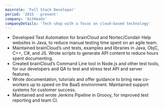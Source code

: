 ```yaml
---
mainrole: 'Full Stack Developer'
period: '2015 - present'
company: 'bitHeads'
companyDetails: 'Tech shop with a focus on cloud-based technology'
---
```


- Developed Test Automation for brainCloud and Nortec/Condair Help websites in Java, to reduce manual testing time spent on an agile team.
- Maintained brainCloud’s unit tests, examples and libraries in Java, ObjC, C++, C#, and JS. Wrote scripts to generate API content to reduce hours spent documenting.
- Created brainCloud’s Command Line tool in Node.js and other test tools, for our developers and QA to test and stress test API and server features.
- Wrote documentation, tutorials and offer guidance to bring new co-workers up to speed on the BaaS environment. Maintained support systems for customer success.
- Maintained and wrote Jenkins Pipeline in Groovy, for improved test reporting and team CI.
